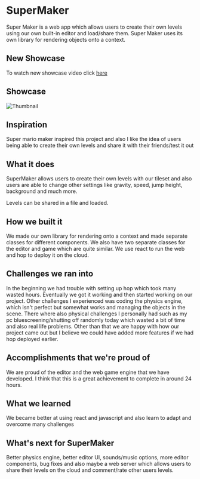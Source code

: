 # SuperMaker
Super Maker is a web app which allows users to create their own levels using our own built-in editor and load/share them. Super Maker uses its own library for rendering objects onto a context.

## New Showcase
To watch new showcase video click [here](https://youtu.be/c8P7i__KhQY)

## Showcase
<link href="https://www.youtube.com/watch?v=3CGf4c8wvUs">
    <img src="https://img.youtube.com/vi/3CGf4c8wvUs/0.jpg" alt="Thumbnail">
</link>

## Inspiration
Super mario maker inspired this project and also I like the idea of users being able to create their own levels and share it with their friends/test it out

## What it does
SuperMaker allows users to create their own levels with our tileset and also users are able to change other settings like gravity, speed, jump height, background and much more.

Levels can be shared in a file and loaded.

## How we built it
We made our own library for rendering onto a context and made separate classes for different components. We also have two separate classes for the editor and game which are quite similar. We use react to run the web and hop to deploy it on the cloud.

## Challenges we ran into
In the beginning we had trouble with setting up hop which took many wasted hours. Eventually we got it working and then started working on our project. Other challenges I experienced was coding the physics engine, which isn't perfect but somewhat works and managing the objects in the scene. There where also physical challenges I personally had such as my pc bluescreening/shutting off randomly today which wasted a bit of time and also real life problems. Other than that we are happy with how our project came out but I believe we could have added more features if we had hop deployed earlier.

## Accomplishments that we're proud of
We are proud of the editor and the web game engine that we have developed. I think that this is a great achievement to complete in around 24 hours.

## What we learned
We became better at using react and javascript and also learn to adapt and overcome many challenges

## What's next for SuperMaker
Better physics engine, better editor UI, sounds/music options, more editor components, bug fixes and also maybe a web server which allows users to share their levels on the cloud and comment/rate other users levels.